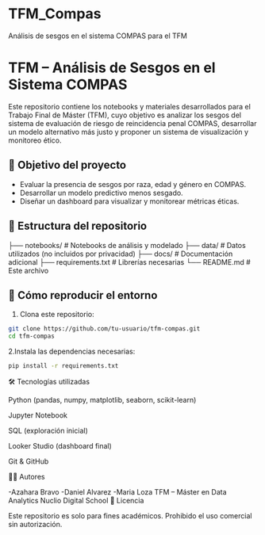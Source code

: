 # TFM_Compas
Análisis de sesgos en el sistema COMPAS para el TFM

# TFM – Análisis de Sesgos en el Sistema COMPAS

Este repositorio contiene los notebooks y materiales desarrollados para el Trabajo Final de Máster (TFM), cuyo objetivo es analizar los sesgos del sistema de evaluación de riesgo de reincidencia penal COMPAS, desarrollar un modelo alternativo más justo y proponer un sistema de visualización y monitoreo ético.

## 🎯 Objetivo del proyecto

- Evaluar la presencia de sesgos por raza, edad y género en COMPAS.
- Desarrollar un modelo predictivo menos sesgado.
- Diseñar un dashboard para visualizar y monitorear métricas éticas.

## 📁 Estructura del repositorio

├── notebooks/ # Notebooks de análisis y modelado
├── data/ # Datos utilizados (no incluidos por privacidad)
├── docs/ # Documentación adicional
├── requirements.txt # Librerías necesarias
└── README.md # Este archivo




## 🧪 Cómo reproducir el entorno

1. Clona este repositorio:

```bash
git clone https://github.com/tu-usuario/tfm-compas.git
cd tfm-compas
```

2.Instala las dependencias necesarias:
```bash
pip install -r requirements.txt
```


🛠️ Tecnologías utilizadas

Python (pandas, numpy, matplotlib, seaborn, scikit-learn)

Jupyter Notebook

SQL (exploración inicial)

Looker Studio (dashboard final)

Git & GitHub

👨‍💻 Autores

-Azahara Bravo
-Daniel Alvarez
-Maria Loza
TFM – Máster en Data Analytics
Nuclio Digital School
📄 Licencia

Este repositorio es solo para fines académicos. Prohibido el uso comercial sin autorización.

